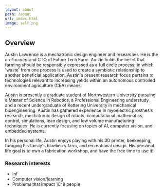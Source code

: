 ```yaml
---
layout: about
path: /about
url: index.html
image: self.png
---
```


## Overview
Austin Lawrence is a mechatronic design engineer and researcher. He is the co-founder and CTO of Future Tech Farm. Austin holds the belief that farming should be responsibly expressed as a full circle process; in which 'waste' from one process is used to create a symbiotic relationship to another beneficial application. Austin's present research focus pertains to technologies relevant to increasing yields within an autonomous controlled environment agriculture (CEA) means.

Austin is presently a graduate student of Northwestern University pursuing a Master of Science in Robotics, a Professional Engineering understudy, and a recent undergraduate of Kettering University in mechanical bioengineering. Austin has gathered experience in myoelectric prosthesis research, mechatronic design of robots, computational mathematics, control, simulations, lean design, and low volume manufacturing techniques. He is currently focusing on topics of AI, computer vision, and embedded systems.

In his personal life, Austin enjoys playing with his 3D printer, beekeeping, foraging his family's blueberry farm, and recreational design. His personal life goal is to own a fabrication workshop, and have the free time to use it!

### Research interests
* Inf
* Computer vision/learning
* Problems that impact 10^9 people

